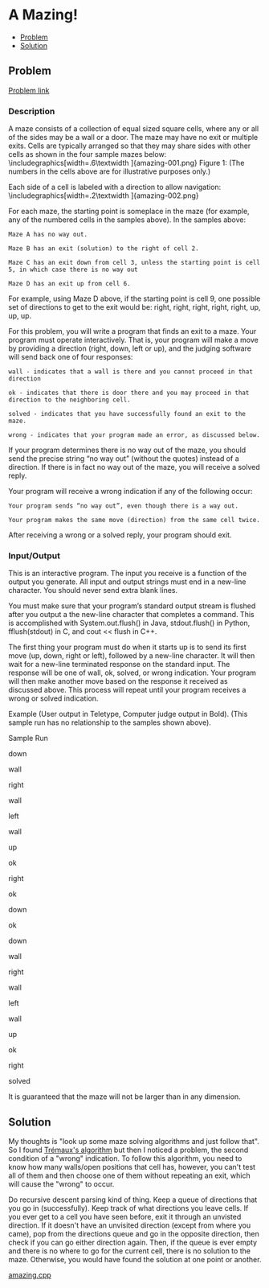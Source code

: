 # A Mazing!
- [Problem](#problem)
- [Solution](#solution)

## Problem
[Problem link](https://open.kattis.com/problems/amazing)

### Description
A maze consists of a collection of equal sized square cells, where any or all of the sides may be a wall or a door. The maze may have no exit or multiple exits. Cells are typically arranged so that they may share sides with other cells as shown in the four sample mazes below:
\includegraphics[width=.6\textwidth ]{amazing-001.png}
Figure 1: (The numbers in the cells above are for illustrative purposes only.)

Each side of a cell is labeled with a direction to allow navigation:
\includegraphics[width=.2\textwidth ]{amazing-002.png}

For each maze, the starting point is someplace in the maze (for example, any of the numbered cells in the samples above). In the samples above:

    Maze A has no way out.

    Maze B has an exit (solution) to the right of cell 2.

    Maze C has an exit down from cell 3, unless the starting point is cell 5, in which case there is no way out

    Maze D has an exit up from cell 6.

For example, using Maze D above, if the starting point is cell 9, one possible set of directions to get to the exit would be: right, right, right, right, right, up, up, up.

For this problem, you will write a program that finds an exit to a maze. Your program must operate interactively. That is, your program will make a move by providing a direction (right, down, left or up), and the judging software will send back one of four responses:

    wall - indicates that a wall is there and you cannot proceed in that direction

    ok - indicates that there is door there and you may proceed in that direction to the neighboring cell.

    solved - indicates that you have successfully found an exit to the maze.

    wrong - indicates that your program made an error, as discussed below.

If your program determines there is no way out of the maze, you should send the precise string “no way out” (without the quotes) instead of a direction. If there is in fact no way out of the maze, you will receive a solved reply.

Your program will receive a wrong indication if any of the following occur:

    Your program sends “no way out”, even though there is a way out.

    Your program makes the same move (direction) from the same cell twice.

After receiving a wrong or a solved reply, your program should exit.

### Input/Output
This is an interactive program. The input you receive is a function of the output you generate. All input and output strings must end in a new-line character. You should never send extra blank lines.

You must make sure that your program’s standard output stream is flushed after you output a the new-line character that completes a command. This is accomplished with System.out.flush() in Java, stdout.flush() in Python, fflush(stdout) in C, and cout << flush in C++.

The first thing your program must do when it starts up is to send its first move (up, down, right or left), followed by a new-line character. It will then wait for a new-line terminated response on the standard input. The response will be one of wall, ok, solved, or wrong indication. Your program will then make another move based on the response it received as discussed above. This process will repeat until your program receives a wrong or solved indication.

Example (User output in Teletype, Computer judge output in Bold). (This sample run has no relationship to the samples shown above).

Sample Run

down

wall

right

wall

left

wall

up

ok

right

ok

down

ok

down

wall

right

wall

left

wall

up

ok

right

solved

It is guaranteed that the maze will not be larger than 
in any dimension.


## Solution
My thoughts is "look up some maze solving algorithms and just follow that". So I found [Trémaux's algorithm](https://en.wikipedia.org/wiki/Maze-solving_algorithm) but then I noticed a problem, the second condition of a "wrong" indication. To follow this algorithm, you need to know how many walls/open positions that cell has, however, you can't test all of them and then choose one of them without repeating an exit, which will cause the "wrong" to occur.

Do recursive descent parsing kind of thing.
Keep a queue of directions that you go in (successfully).
Keep track of what directions you leave cells. 
If you ever get to a cell you have seen before, exit it through an unvisted direction. If it doesn't have an unvisited direction (except from where you came), pop from the directions queue and go in the opposite direction, then check if you can go either direction again.
Then, if the queue is ever empty and there is no where to go for the current cell, there is no solution to the maze. Otherwise, you would have found the solution at one point or another.

[amazing.cpp](./amazing.cpp)
